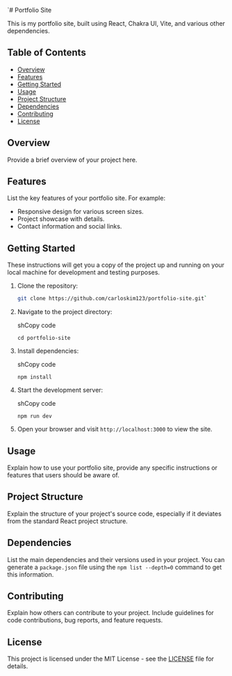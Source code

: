 `# Portfolio Site

This is my portfolio site, built using React, Chakra UI, Vite, and various other dependencies.

## Table of Contents
- [Overview](#overview)
- [Features](#features)
- [Getting Started](#getting-started)
- [Usage](#usage)
- [Project Structure](#project-structure)
- [Dependencies](#dependencies)
- [Contributing](#contributing)
- [License](#license)

## Overview

Provide a brief overview of your project here.

## Features

List the key features of your portfolio site. For example:
- Responsive design for various screen sizes.
- Project showcase with details.
- Contact information and social links.

## Getting Started

These instructions will get you a copy of the project up and running on your local machine for development and testing purposes.

1. Clone the repository:
   ```sh
   git clone https://github.com/carloskim123/portfolio-site.git` 

2.  Navigate to the project directory:
    
    shCopy code
    
    `cd portfolio-site` 
    
3.  Install dependencies:
    
    shCopy code
    
    `npm install` 
    
4.  Start the development server:
    
    shCopy code
    
    `npm run dev` 
    
5.  Open your browser and visit `http://localhost:3000` to view the site.
    

## Usage

Explain how to use your portfolio site, provide any specific instructions or features that users should be aware of.

## Project Structure

Explain the structure of your project's source code, especially if it deviates from the standard React project structure.

## Dependencies

List the main dependencies and their versions used in your project. You can generate a `package.json` file using the `npm list --depth=0` command to get this information.

## Contributing

Explain how others can contribute to your project. Include guidelines for code contributions, bug reports, and feature requests.

## License

This project is licensed under the MIT License - see the [LICENSE](https://chat.openai.com/c/LICENSE) file for details.
